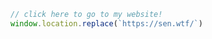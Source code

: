 <a href="https://sen.wtf/">

```javascript
// click here to go to my website!
window.location.replace(`https://sen.wtf/`)

```
</a>
